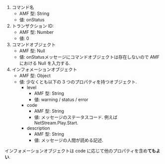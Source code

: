 1. コマンド名
   * AMF 型: String
   * 値: onStatus
2. トランザクション ID:
   * AMF 型: Number
   * 値: 0
3. コマンドオブジェクト
   * AMF 型: Null
   * 値: onStatusメッセージにコマンドオブジェクトは存在しないので AMF における Null を入力する.
4. インフォメーションオブジェクト
   * AMF 型: Object
   * 値: 少なくとも以下の 3 つのプロパティを持つオブジェクト.
     * level
       * AMF 型: String
       * 値: warning / status / error
     * code
       * AMF 型: String
       * 値: メッセージのステータスコード. 例えば NetStream.Play.Start.
     * description
       * AMF 型: String
       * 値: メッセージの人間が読める記述.

インフォメーションオブジェクトは code に応じて他のプロパティを含め**てもよい**.
